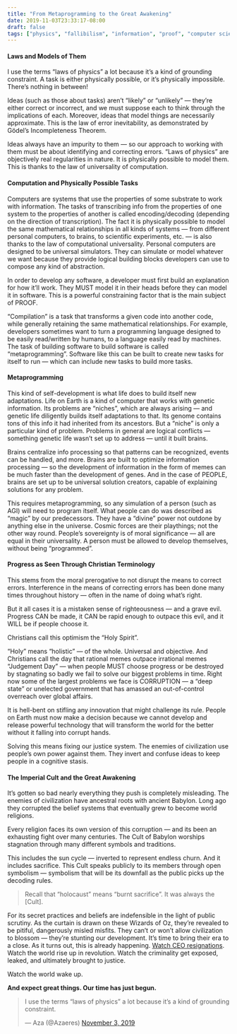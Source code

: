 ```yaml
---
title: "From Metaprogramming to the Great Awakening"
date: 2019-11-03T23:33:17-08:00
draft: false
tags: ["physics", "fallibilism", "information", "proof", "computer science", "science", "evolution", "people", "metaprogramming", "ethics", "religion", "great awakening", "progress", "knowledge", "epistemology", "philosophy"]
---
```



#### Laws and Models of Them

I use the terms “laws of physics” a lot because it’s a kind of grounding constraint. A task is either physically possible, or it’s physically impossible. There’s nothing in between!

Ideas (such as those about tasks) aren’t “likely” or “unlikely” — they’re either correct or incorrect, and we must suppose each to think through the implications of each. Moreover, ideas that model things are necessarily approximate. This is the law of error inevitability, as demonstrated by Gödel’s Incompleteness Theorem.

Ideas always have an impurity to them — so our approach to working with them must be about identifying and correcting errors. “Laws of physics” are objectively real regularities in nature. It is physically possible to model them. This is thanks to the law of universality of computation.

#### Computation and Physically Possible Tasks

Computers are systems that use the properties of some substrate to work with information. The tasks of transcribing info from the properties of one system to the properties of another is called encoding/decoding (depending on the direction of transcription). The fact it is physically possible to model the same mathematical relationships in all kinds of systems — from different personal computers, to brains, to scientific experiments, etc. — is also thanks to the law of computational universality. Personal computers are designed to be universal simulators. They can simulate or model whatever we want because they provide logical building blocks developers can use to compose any kind of abstraction. 

In order to develop any software, a developer must first build an explanation for how it’ll work. They MUST model it in their heads before they can model it in software. This is a powerful constraining factor that is the main subject of PROOF.

“Compilation” is a task that transforms a given code into another code, while generally retaining the same mathematical relationships. For example, developers sometimes want to turn a programming language designed to be easily read/written by humans, to a language easily read by machines. The task of building software to build software is called “metaprogramming”. Software like this can be built to create new tasks for itself to run — which can include new tasks to build more tasks.

#### Metaprogramming

This kind of self-development is what life does to build itself new adaptations. Life on Earth is a kind of computer that works with genetic information. Its problems are “niches”, which are always arising — and genetic life diligently builds itself adaptations to that. Its genome contains tons of this info it had inherited from its ancestors. But a “niche” is only a particular kind of problem. Problems in general are logical conflicts — something genetic life wasn’t set up to address — until it built brains.

Brains centralize info processing so that patterns can be recognized, events can be handled, and more. Brains are built to optimize information processing — so the development of information in the form of memes can be much faster than the development of genes. And in the case of PEOPLE, brains are set up to be universal solution creators, capable of explaining solutions for any problem.

This requires metaprogramming, so any simulation of a person (such as AGI) will need to program itself. What people can do was described as “magic” by our predecessors. They have a “divine” power not outdone by anything else in the universe. Cosmic forces are their playthings; not the other way round. People’s sovereignty is of moral significance — all are equal in their universality. A person must be allowed to develop themselves, without being “programmed”.

#### Progress as Seen Through Christian Terminology

This stems from the moral prerogative to not disrupt the means to correct errors. Interference in the means of correcting errors has been done many times throughout history — often in the name of doing what’s right.

But it all cases it is a mistaken sense of righteousness — and a grave evil. Progress CAN be made, it CAN be rapid enough to outpace this evil, and it WILL be if people choose it.

Christians call this optimism the “Holy Spirit”.

“Holy” means “holistic” — of the whole. Universal and objective. And Christians call the day that rational memes outpace irrational memes “Judgement Day” — when people MUST choose progress or be destroyed by stagnating so badly we fail to solve our biggest problems in time. Right now some of the largest problems we face is CORRUPTION — a “deep state” or unelected government that has amassed an out-of-control overreach over global affairs.

It is hell-bent on stifling any innovation that might challenge its rule. People on Earth must now make a decision because we cannot develop and release powerful technology that will transform the world for the better without it falling into corrupt hands.

Solving this means fixing our justice system. The enemies of civilization use people’s own power against them. They invert and confuse ideas to keep people in a cognitive stasis.

#### The Imperial Cult and the Great Awakening

It’s gotten so bad nearly everything they push is completely misleading. The enemies of civilization have ancestral roots with ancient Babylon. Long ago they corrupted the belief systems that eventually grew to become world religions.

Every religion faces its own version of this corruption — and its been an exhausting fight over many centuries. The Cult of Babylon worships stagnation through many different symbols and traditions.

This includes the sun cycle — inverted to represent endless churn. And it includes sacrifice. This Cult speaks publicly to its members through open symbolism — symbolism that will be its downfall as the public picks up the decoding rules.

> Recall that “holocaust” means “burnt sacrifice”. It was always the [Cult].

For its secret practices and beliefs are indefensible in the light of public scrutiny. As the curtain is drawn on these Wizards of Oz, they’re revealed to be pitiful, dangerously misled misfits. They can’t or won’t allow civilization to blossom — they’re stunting our development. It’s time to bring their era to a close. As it turns out, this is already happening. [Watch CEO resignations](https://www.resignation.info/). Watch the world rise up in revolution. Watch the criminality get exposed, leaked, and ultimately brought to justice.

Watch the world wake up.

**And expect great things. Our time has just begun.**

<blockquote class="twitter-tweet" data-lang="en" data-theme="dark"><p lang="en" dir="ltr">I use the terms “laws of physics” a lot because it’s a kind of grounding constraint.</p>&mdash; Aza (@Azaeres) <a href="https://twitter.com/Azaeres/status/1191094534991515649?ref_src=twsrc%5Etfw">November 3, 2019</a></blockquote>
<script async src="https://platform.twitter.com/widgets.js" charset="utf-8"></script>
